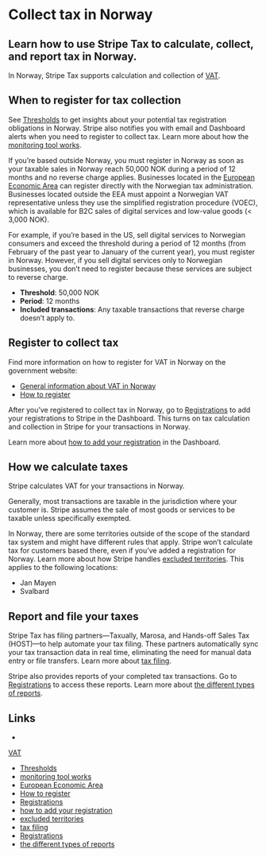 # Collect tax in Norway

## Learn how to use Stripe Tax to calculate, collect, and report tax in Norway.

In Norway, Stripe Tax supports calculation and collection of
[VAT](https://www.skatteetaten.no/en/business-and-organisation/vat-and-duties/vat/).

## When to register for tax collection

See [Thresholds](https://dashboard.stripe.com/tax/thresholds) to get insights
about your potential tax registration obligations in Norway. Stripe also
notifies you with email and Dashboard alerts when you need to register to
collect tax. Learn more about how the [monitoring tool
works](https://docs.stripe.com/tax/monitoring).

If you’re based outside Norway, you must register in Norway as soon as your
taxable sales in Norway reach 50,000 NOK during a period of 12 months and no
reverse charge applies. Businesses located in the [European Economic
Area](https://en.wikipedia.org/wiki/European_Economic_Area) can register
directly with the Norwegian tax administration. Businesses located outside the
EEA must appoint a Norwegian VAT representative unless they use the simplified
registration procedure (VOEC), which is available for B2C sales of digital
services and low-value goods (< ​3,000 NOK).

For example, if you’re based in the US, sell digital services to Norwegian
consumers and exceed the threshold during a period of 12 months (from February
of the past year to January of the current year), you must register in Norway.
However, if you sell digital services only to Norwegian businesses, you don’t
need to register because these services are subject to reverse charge.

- **Threshold**: 50,000 NOK
- **Period**: 12 months
- **Included transactions**: Any taxable transactions that reverse charge
doesn’t apply to.

## Register to collect tax

Find more information on how to register for VAT in Norway on the government
website:

- [General information about VAT in
Norway](https://www.skatteetaten.no/en/business-and-organisation/vat-and-duties/vat/)
- [How to
register](https://www.skatteetaten.no/en/business-and-organisation/vat-and-duties/vat/register-change-delete/)

After you’ve registered to collect tax in Norway, go to
[Registrations](https://dashboard.stripe.com/tax/registrations?location=no) to
add your registrations to Stripe in the Dashboard. This turns on tax calculation
and collection in Stripe for your transactions in Norway.

Learn more about [how to add your
registration](https://docs.stripe.com/tax/registering#track-your-registrations-in-the-tax-dashboard)
in the Dashboard.

## How we calculate taxes

Stripe calculates VAT for your transactions in Norway.

Generally, most transactions are taxable in the jurisdiction where your customer
is. Stripe assumes the sale of most goods or services to be taxable unless
specifically exempted.

In Norway, there are some territories outside of the scope of the standard tax
system and might have different rules that apply. Stripe won’t calculate tax for
customers based there, even if you’ve added a registration for Norway. Learn
more about how Stripe handles [excluded
territories](https://docs.stripe.com/tax/zero-tax?#excluded-territories). This
applies to the following locations:

- Jan Mayen
- Svalbard

## Report and file your taxes

Stripe Tax has filing partners—Taxually, Marosa, and Hands-off Sales Tax
(HOST)—to help automate your tax filing. These partners automatically sync your
tax transaction data in real time, eliminating the need for manual data entry or
file transfers. Learn more about [tax
filing](https://docs.stripe.com/tax/filing).

Stripe also provides reports of your completed tax transactions. Go to
[Registrations](https://dashboard.stripe.com/tax/registrations) to access these
reports. Learn more about [the different types of
reports](https://docs.stripe.com/tax/reports).

## Links

-
[VAT](https://www.skatteetaten.no/en/business-and-organisation/vat-and-duties/vat/)
- [Thresholds](https://dashboard.stripe.com/tax/thresholds)
- [monitoring tool works](https://docs.stripe.com/tax/monitoring)
- [European Economic Area](https://en.wikipedia.org/wiki/European_Economic_Area)
- [How to
register](https://www.skatteetaten.no/en/business-and-organisation/vat-and-duties/vat/register-change-delete/)
- [Registrations](https://dashboard.stripe.com/tax/registrations?location=no)
- [how to add your
registration](https://docs.stripe.com/tax/registering#track-your-registrations-in-the-tax-dashboard)
- [excluded
territories](https://docs.stripe.com/tax/zero-tax?#excluded-territories)
- [tax filing](https://docs.stripe.com/tax/filing)
- [Registrations](https://dashboard.stripe.com/tax/registrations)
- [the different types of reports](https://docs.stripe.com/tax/reports)